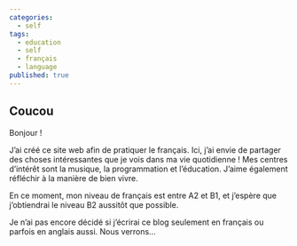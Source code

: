 ```yaml
---
categories:
  - self
tags:
  - education
  - self
  - français
  - language
published: true
---
```


## Coucou

Bonjour !

J’ai créé ce site web afin de pratiquer le français. Ici, j’ai envie de partager des choses intéressantes que je vois dans ma vie quotidienne ! Mes centres d’intérêt sont la musique, la programmation et l’éducation. J’aime également réfléchir à la manière de bien vivre.

En ce moment, mon niveau de français est entre A2 et B1, et j’espère que j’obtiendrai le niveau B2 aussitôt que possible.

Je n’ai pas encore décidé si j’écrirai ce blog seulement en français ou parfois en anglais aussi. Nous verrons…
